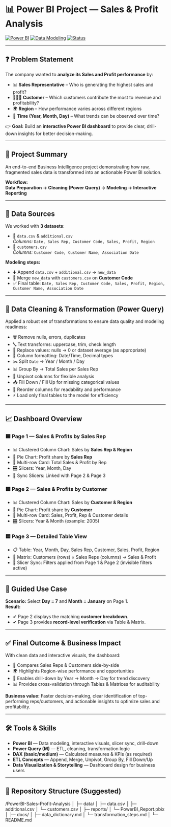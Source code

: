 <!-- README.md for Power BI Project: Sales & Profit Analysis -->

# 📊 Power BI Project — **Sales & Profit Analysis**

[![Power BI](https://img.shields.io/badge/Tool-Power%20BI-FFB000?style=for-the-badge&logo=power-bi)]()
[![Data Modeling](https://img.shields.io/badge/Data%20Modeling-ETL-blue?style=for-the-badge)]()
[![Status](https://img.shields.io/badge/Status-Completed-brightgreen?style=for-the-badge)]()

---

## ❓ Problem Statement

The company wanted to **analyze its Sales and Profit performance** by:  
- 📊 **Sales Representative** – Who is generating the highest sales and profit?  
- 🧑‍🤝‍🧑 **Customer** – Which customers contribute the most to revenue and profitability?  
- 🌍 **Region** – How performance varies across different regions  
- 📅 **Time (Year, Month, Day)** – What trends can be observed over time?

👉 **Goal:** Build an **interactive Power BI dashboard** to provide clear, drill-down insights for better decision-making.

---

## 🚀 Project Summary

An end-to-end Business Intelligence project demonstrating how raw, fragmented sales data is transformed into an actionable Power BI solution.

**Workflow:**  
**Data Preparation → Cleaning (Power Query) → Modeling → Interactive Reporting**

---

## 📂 Data Sources

We worked with **3 datasets**:

- 📁 `data.csv` & `additional.csv`  
  *Columns:* `Date, Sales Rep, Customer Code, Sales, Profit, Region`  
- 📁 `customers.csv`  
  *Columns:* `Customer Code, Customer Name, Association Date`

**Modeling steps:**  
- ➕ Append `data.csv` + `additional.csv` → `new_data`  
- 🔗 Merge `new_data` with `customers.csv` on **Customer Code**  
- ✅ Final table: `Date, Sales Rep, Customer Code, Sales, Profit, Region, Customer Name, Association Date`

---

## 🧹 Data Cleaning & Transformation (Power Query)

Applied a robust set of transformations to ensure data quality and modeling readiness:

- 🗑️ Remove nulls, errors, duplicates  
- 🔤 Text transforms: uppercase, trim, check length  
- 🔁 Replace values: nulls → 0 or dataset average (as appropriate)  
- 📅 Column formatting: Date/Time, Decimal types  
- ✂️ Split `Date` → Year / Month / Day  
- 📊 Group By → Total Sales per Sales Rep  
- 🔄 Unpivot columns for flexible analysis  
- 📥 Fill Down / Fill Up for missing categorical values  
- 📑 Reorder columns for readability and performance  
- ⚡ Load only final tables to the model for efficiency

---

## 📈 Dashboard Overview

### 🟦 Page 1 — Sales & Profits by Sales Rep
- 📊 Clustered Column Chart: Sales by **Sales Rep & Region**  
- 🥧 Pie Chart: Profit share by **Sales Rep**  
- 📝 Multi-row Card: Total Sales & Profit by Rep  
- 🎛️ Slicers: Year, Month, Day  
- 🔗 Sync Slicers: Linked with Page 2 & Page 3

### 🟩 Page 2 — Sales & Profits by Customer
- 📊 Clustered Column Chart: Sales by **Customer & Region**  
- 🥧 Pie Chart: Profit share by **Customer**  
- 📝 Multi-row Card: Sales, Profit, Rep & Customer details  
- 🎛️ Slicers: Year & Month (example: 2005)

### 🟨 Page 3 — Detailed Table View
- 📋 Table: Year, Month, Day, Sales Rep, Customer, Sales, Profit, Region  
- 🧮 Matrix: Customers (rows) × Sales Reps (columns) → Sales & Profit  
- 🔗 Slicer Sync: Filters applied from Page 1 & Page 2 (invisible filters active)

---

## 🎯 Guided Use Case

**Scenario:** Select **Day = 7** and **Month = January** on Page 1.  
**Result:**  
- ✔ Page 2 displays the matching **customer breakdown**.  
- ✔ Page 3 provides **record-level verification** via Table & Matrix.

---

## ✅ Final Outcome & Business Impact

With clean data and interactive visuals, the dashboard:
- 🔎 Compares Sales Reps & Customers side-by-side  
- 🌍 Highlights Region-wise performance and opportunities  
- 📅 Enables drill-down by Year → Month → Day for trend discovery  
- 📊 Provides cross-validation through Tables & Matrices for auditability

**Business value:** Faster decision-making, clear identification of top-performing reps/customers, and actionable insights to optimize sales and profitability.

---

## 🛠️ Tools & Skills

- **Power BI** — Data modeling, interactive visuals, slicer sync, drill-down  
- **Power Query (M)** — ETL, cleaning, transformation logic  
- **DAX (basic/medium)** — Calculated measures & KPIs (as required)  
- **ETL Concepts** — Append, Merge, Unpivot, Group By, Fill Down/Up  
- **Data Visualization & Storytelling** — Dashboard design for business users

---

## 📁 Repository Structure (Suggested)

/PowerBI-Sales-Profit-Analysis
│
├─ data/
│ ├─ data.csv
│ ├─ additional.csv
│ └─ customers.csv
│
├─ reports/
│ └─ PowerBI_Report.pbix
│
├─ docs/
│ ├─ data_dictionary.md
│ └─ transformation_steps.md
│
└─ README.md

